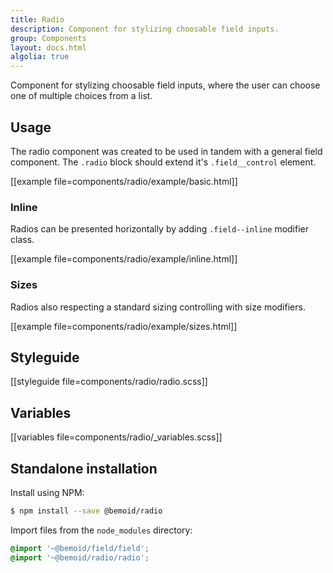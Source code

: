 ```yaml
---
title: Radio
description: Component for stylizing choosable field inputs.
group: Components
layout: docs.html
algolia: true
---
```


Component for stylizing choosable field inputs, where the user can choose one of multiple choices from a list.

## Usage

The radio component was created to be used in tandem with a general field component. The `.radio` block should extend it's `.field__control` element.

[[example file=components/radio/example/basic.html]]

### Inline

Radios can be presented horizontally by adding `.field--inline` modifier class.

[[example file=components/radio/example/inline.html]]

### Sizes

Radios also respecting a standard sizing controlling with size modifiers.

[[example file=components/radio/example/sizes.html]]

## Styleguide

[[styleguide file=components/radio/radio.scss]]

## Variables

[[variables file=components/radio/_variables.scss]]

## Standalone installation

Install using NPM:

```bash
$ npm install --save @bemoid/radio
```

Import files from the `node_modules` directory:

```scss
@import '~@bemoid/field/field';
@import '~@bemoid/radio/radio';
```